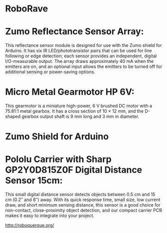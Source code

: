 # RoboRave

#  Zumo Reflectance Sensor Array:
This reflectance sensor module is designed for use with the Zumo shield for Arduino. It has six IR LED/phototransistor pairs that can be used for line following or edge detection; each sensor provides an independent, digital I/O-measurable output. The array draws approximately 40 mA when the emitters are on, and an optional input allows the emitters to be turned off for additional sensing or power-saving options.


#  Micro Metal Gearmotor HP 6V:
This gearmotor is a miniature high-power, 6 V brushed DC motor with a 75.81:1 metal gearbox. It has a cross section of 10 × 12 mm, and the D-shaped gearbox output shaft is 9 mm long and 3 mm in diameter.


# Zumo Shield for Arduino

#  Pololu Carrier with Sharp GP2Y0D815Z0F Digital Distance Sensor 15cm:
This small digital distance sensor detects objects between 0.5 cm and 15 cm (0.2″ and 6″) away. With its quick response time, small size, low current draw, and short minimum sensing distance, this sensor is a good choice for non-contact, close-proximity object detection, and our compact carrier PCB makes it easy to integrate into your project.


http://roboquerque.org/
